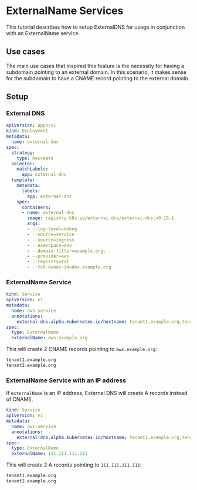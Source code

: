# ExternalName Services

This tutorial describes how to setup ExternalDNS for usage in conjunction with an ExternalName service.

## Use cases

The main use cases that inspired this feature is the necessity for having a subdomain pointing to an external domain. In this scenario, it makes sense for the subdomain to have a CNAME record pointing to the external domain.

## Setup

### External DNS

```yaml
apiVersion: apps/v1
kind: Deployment
metadata:
  name: external-dns
spec:
  strategy:
    type: Recreate
  selector:
    matchLabels:
      app: external-dns
  template:
    metadata:
      labels:
        app: external-dns
    spec:
      containers:
      - name: external-dns
        image: registry.k8s.io/external-dns/external-dns:v0.15.1
        args:
        - --log-level=debug
        - --source=service
        - --source=ingress
        - --namespace=dev
        - --domain-filter=example.org.
        - --provider=aws
        - --registry=txt
        - --txt-owner-id=dev.example.org
```

### ExternalName Service

```yaml
kind: Service
apiVersion: v1
metadata:
  name: aws-service
  annotations:
    external-dns.alpha.kubernetes.io/hostname: tenant1.example.org,tenant2.example.org
spec:
  type: ExternalName
  externalName: aws.example.org
```

This will create 2 CNAME records pointing to `aws.example.org`:

```sh
tenant1.example.org
tenant2.example.org
```

### ExternalName Service with an IP address

If `externalName` is an IP address, External DNS will create A records instead of CNAME.

```yaml
kind: Service
apiVersion: v1
metadata:
  name: aws-service
  annotations:
    external-dns.alpha.kubernetes.io/hostname: tenant1.example.org,tenant2.example.org
spec:
  type: ExternalName
  externalName: 111.111.111.111
```

This will create 2 A records pointing to `111.111.111.111`:

```sh
tenant1.example.org
tenant2.example.org
```
